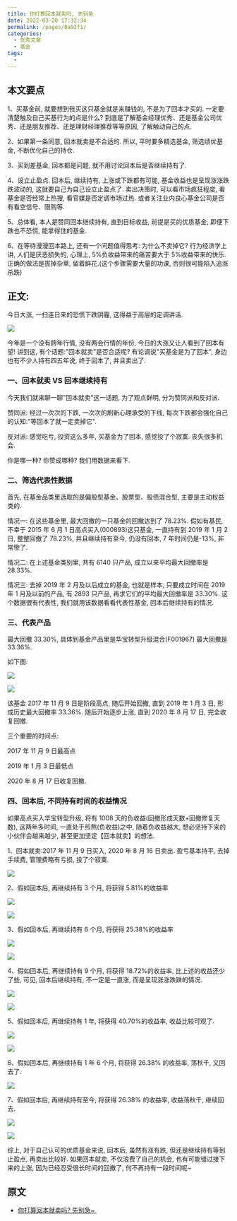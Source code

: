 ```yaml
---
title: 你打算回本就卖吗, 先别急
date: 2022-03-20 17:32:34
permalink: /pages/0a92f1/
categories:
  - 优秀文章
  - 基金
tags:
  -
---
```


## 本文要点

1、买基金前, 就要想到我买这只基金就是来赚钱的, 不是为了回本才买的. 一定要清楚触及自己买基行为的点是什么? 到底是了解基金经理优秀、还是基金公司优秀、还是朋友推荐、还是理财经理推荐等等原因, 了解触动自己的点.

2、如果第一条同意, 回本就卖是不合适的. 所以, 平时要多精选基金, 筛选绩优基金, 不断优化自己的持仓.

3、买到差基金, 回本都是问题, 就不用讨论回本后是否继续持有了.

4、设立止盈点. 回本后, 继续持有, 上涨或下跌都有可能, 基金收益也是呈现涨涨跌跌波动的, 这就要自己为自己设立止盈点了. 卖出决策时, 可以看市场疯狂程度, 看基金是否经常上热搜, 看官媒是否定调市场过热. 或者关注业内良心基金公司是否有看空信号、限购等.

5、总体看, 本人是赞同回本继续持有, 直到目标收益, 前提是买的优质基金, 即便下跌也不恐慌, 能拿得住的基金.

6、在等待漫漫回本路上, 还有一个问题值得思考: 为什么不卖掉它? 行为经济学上讲, 人们是厌恶损失的, 心理上, 5%负收益带来的痛苦要大于 5%收益带来的快乐. 正确的做法是拔掉杂草, 留着鲜花.(这个步骤需要大量的功课, 否则很可能陷入追涨杀跌)

## 正文:

今日大涨, 一扫连日来的恐慌下跌阴霾, 这得益于高层的定调讲话.

![](../../.vuepress/public/img/article/315.jpg)

今年是一个没有跨年行情, 没有两会行情的年份, 今日的大涨又让人看到了回本有望! 讲到这, 有个话题:"回本就卖"是否合适呢? 有论调说"买基金是为了回本", 身边也有不少人持有四五年说, 终于回本了, 并且卖出了.

### 一、回本就卖 VS 回本继续持有

今天我们就来聊一聊"回本就卖"这一话题, 为了观点鲜明, 分为赞同派和反对派.

赞同派: 经过一次次的下跌, 一次次的刷新心理承受的下线, 每次下跌都会强化自己的认知:"等回本了就一定卖掉它".

反对派: 感觉吃亏, 投资这么多年, 买基金为了回本, 感觉投了个寂寞. 丧失很多机会.

你是哪一种? 你赞成哪种? 我们用数据来看下.

### 二、筛选代表性数据

首先, 在基金品类里选取的是偏股型基金、股票型、股债混合型, 主要是主动权益类的.

情况一: 在这些基金里, 最大回撤的一只基金的回撤达到了 78.23%. 假如有基民, 不幸于 2015 年 6 月 1 日高点买入(000893)这只基金, 一直持有到 2019 年 1 月 2 日, 整整回撤了 78.23%, 并且继续持有至今, 仍没有回本, 7 年时间仍是-13%, 非常惨了.

情况二: 在上述基金类别里, 共有 6140 只产品, 成立以来平均最大回撤率是 28.33%.

情况三: 去掉 2019 年 2 月及以后成立的基金, 也就是样本, 只要成立时间在 2019 年 1 月及以前的产品, 有 2893 只产品, 再求它们的平均最大回撤率是 33.30%. 这个数据很有代表性, 我们就用该数据看看代表性基金, 回本后继续持有的情况.

### 三、代表产品

最大回撤 33.30%, 具体到基金产品里是华宝转型升级混合(F001967) 最大回撤是 33.36%.

如下图:

![](../../.vuepress/public/img/article/316.jpg)

![](../../.vuepress/public/img/article/317.jpg)

该基金 2017 年 11 月 9 日是阶段高点, 随后开始回撤, 直到 2019 年 1 月 3 日, 形成历史最大回撤率 33.36%. 随后开始逐步上涨, 直到 2020 年 8 月 17 日, 完全收复回撤.

三个重要的时间点:

2017 年 11 月 9 日最高点

2019 年 1 月 3 日最低点

2020 年 8 月 17 日收复回撤.

### 四、回本后, 不同持有时间的收益情况

如果高点买入华宝转型升级, 将有 1008 天的负收益(回撤形成天数+回撤修复天数), 这两年多时间, 一直处于煎熬(负收益)之中, 随着负收益越大, 想必坚持下来的小伙伴会越来越少, 甚至更加坚定【回本就卖】的想法.

1、回本就卖:2017 年 11 月 9 日买入, 2020 年 8 月 16 日卖出. 盈亏基本持平, 去掉手续费, 管理费略有亏损, 投了个寂寞.

![](../../.vuepress/public/img/article/318.jpg)

2、假如回本后, 再继续持有 3 个月, 将获得 5.81%的收益率

![](../../.vuepress/public/img/article/319.jpg)

![](../../.vuepress/public/img/article/320.jpg)

3、假如回本后, 再继续持有 6 个月, 将获得 25.38%的收益率

![](../../.vuepress/public/img/article/321.jpg)

![](../../.vuepress/public/img/article/322.jpg)

4、假如回本后, 再继续持有 9 个月, 将获得 18.72%的收益率, 比上述的收益还少了些, 可见, 回本后继续持有, 不一定是一直涨, 而是呈现涨涨跌跌的情况.

![](../../.vuepress/public/img/article/323.jpg)

![](../../.vuepress/public/img/article/324.jpg)

5、假如回本后, 再继续持有 1 年, 将获得 40.70%的收益率, 收益比较可观了.

![](../../.vuepress/public/img/article/325.jpg)

![](../../.vuepress/public/img/article/326.jpg)

6、假如回本后, 再继续持有 1 年 6 个月, 将获得 26.38% 的收益率, 荡秋千, 又回去了.

![](../../.vuepress/public/img/article/327.jpg)

7、假如回本后, 再继续持有至今, 将获得 26.38% 的收益率, 收益荡秋千, 继续回去.

![](../../.vuepress/public/img/article/328.jpg)

![](../../.vuepress/public/img/article/329.jpg)

综上, 对于自己认可的优质基金来说, 回本后, 虽然有涨有跌, 但还是继续持有等到止盈点, 再卖出比较好. 如果回本就卖, 不仅浪费了自己的机会, 也有可能错过接下来的上涨, 因为已经忍受很长时间的回撤了, 何不再持有一段时间呢~

## 原文

- [你打算回本就卖吗? 先别急~ ](https://xueqiu.com/2217395043/214327657?share_type=weixin&data_type=link&data_model=sd&fix_uid=2874661635&sharetime=2)
